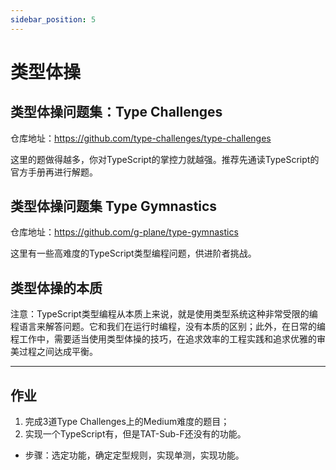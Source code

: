 ```yaml
---
sidebar_position: 5
---
```


# 类型体操

## 类型体操问题集：Type Challenges

仓库地址：https://github.com/type-challenges/type-challenges

这里的题做得越多，你对TypeScript的掌控力就越强。推荐先通读TypeScript的官方手册再进行解题。

## 类型体操问题集 Type Gymnastics

仓库地址：https://github.com/g-plane/type-gymnastics

这里有一些高难度的TypeScript类型编程问题，供进阶者挑战。

## 类型体操的本质

注意：TypeScript类型编程从本质上来说，就是使用类型系统这种非常受限的编程语言来解答问题。它和我们在运行时编程，没有本质的区别；此外，在日常的编程工作中，需要适当使用类型体操的技巧，在追求效率的工程实践和追求优雅的审美过程之间达成平衡。

---

## 作业

1. 完成3道Type Challenges上的Medium难度的题目；
2. 实现一个TypeScript有，但是TAT-Sub-F还没有的功能。

- 步骤：选定功能，确定定型规则，实现单测，实现功能。

